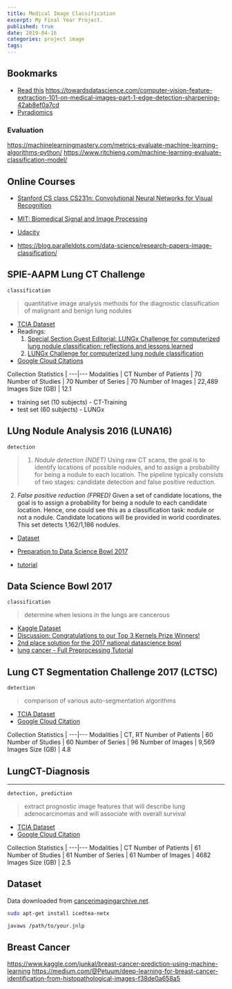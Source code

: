 ```yaml
---
title: Medical Image Classification
excerpt: My Final Year Project.
published: true
date: 2019-04-16
categories: project image
tags: 
---
```


## Bookmarks

- [Read this](https://www.ncbi.nlm.nih.gov/pmc/articles/PMC3995505/)
<https://towardsdatascience.com/computer-vision-feature-extraction-101-on-medical-images-part-1-edge-detection-sharpening-42ab8ef0a7cd>
- [Pyradiomics](https://www.nature.com/articles/ncomms5006)

### Evaluation
<https://machinelearningmastery.com/metrics-evaluate-machine-learning-algorithms-python/>
<https://www.ritchieng.com/machine-learning-evaluate-classification-model/>




## Online Courses
- [Stanford CS class CS231n: Convolutional Neural Networks for Visual Recognition](https://cs231n.github.io/)
- [MIT: Biomedical Signal and Image Processing](https://ocw.mit.edu/courses/health-sciences-and-technology/hst-582j-biomedical-signal-and-image-processing-spring-2007/lecture-notes/)
- [Udacity](https://www.youtube.com/watch?list=PLtizWl5sTV3d4uQ6PvzXKrlkp_3XOCotN&v=2S4nn7S8Hk4&app=desktop)

- <https://blog.paralleldots.com/data-science/research-papers-image-classification/>


## SPIE-AAPM Lung CT Challenge
```
classification
```
> quantitative image analysis methods for the diagnostic classification of malignant and benign lung nodules

- [TCIA Dataset](https://wiki.cancerimagingarchive.net/display/Public/SPIE-AAPM+Lung+CT+Challenge)
- Readings:
    1. [Special Section Guest Editorial: LUNGx Challenge for computerized lung nodule classification: reflections and lessons learned](https://www.spiedigitallibrary.org/journals/Journal-of-Medical-Imaging/volume-2/issue-02/020103/Special-Section-Guest-Editorial--LUNGx-Challenge-for-computerized-lung/10.1117/1.JMI.2.2.020103.full)
    2. [LUNGx Challenge for computerized lung nodule classification](https://www.spiedigitallibrary.org/journals/Journal-of-Medical-Imaging/volume-3/issue-04/044506/LUNGx-Challenge-for-computerized-lung-nodule-classification/10.1117/1.JMI.3.4.044506.full?SSO=1)
- [Google Cloud Citations](https://cloud.google.com/healthcare/docs/resources/public-datasets/tcia-attribution/spie-aapm-lung-ct-challenge)

Collection Statistics | 
---|---
Modalities | CT
Number of Patients | 70
Number of Studies | 70
Number of Series | 70
Number of Images | 22,489
Images Size (GB) | 12.1

- training set (10 subjects) - CT-Training
- test set (60 subjects) - LUNGx




## LUng Nodule Analysis 2016 (LUNA16)
```
detection
```
>  1. *Nodule detection (NDET)*
Using raw CT scans, the goal is to identify locations of possible nodules, and to assign a probability for being a nodule to each location. The pipeline typically consists of two stages: candidate detection and false positive reduction.
2. *False positive reduction (FPRED)*
Given a set of candidate locations, the goal is to assign a probability for being a nodule to each candidate location. Hence, one could see this as a classification task: nodule or not a nodule. Candidate locations will be provided in world coordinates. This set detects 1,162/1,186 nodules.

- [Dataset](https://luna16.grand-challenge.org/data/)
- [Preparation to Data Science Bowl 2017](https://github.com/anlthms/dsb-2017)

- [tutorial](https://github.com/booz-allen-hamilton/DSB3Tutorial/blob/master/Tutorial.ipynb)



## Data Science Bowl 2017
```
classification
```
> determine when lesions in the lungs are cancerous
- [Kaggle Dataset](https://www.kaggle.com/c/data-science-bowl-2017)
- [Discussion: Congratulations to our Top 3 Kernels Prize Winners!](https://www.kaggle.com/c/data-science-bowl-2017/discussion/31569#latest-381216)
- [2nd place solution for the 2017 national datascience bowl](https://juliandewit.github.io/kaggle-ndsb2017/)
- [lung cancer - Full Preprocessing Tutorial](https://www.kaggle.com/vanausloos/full-preprocessing-tutorial)




## Lung CT Segmentation Challenge 2017 (LCTSC)
```
detection
```
> comparison of various auto-segmentation algorithms

- [TCIA Dataset](https://wiki.cancerimagingarchive.net/display/Public/Lung+CT+Segmentation+Challenge+2017)
- [Google Cloud Citation](https://cloud.google.com/healthcare/docs/resources/public-datasets/tcia-attribution/lctsc)

Collection Statistics | 
---|---
Modalities | CT, RT
Number of Patients | 60
Number of Studies | 60
Number of Series | 96
Number of Images | 9,569
Images Size (GB) | 4.8
 



## LungCT-Diagnosis
---
```
detection, prediction
```
> extract prognostic image features that will describe lung adenocarcinomas and will associate with overall survival

- [TCIA Dataset](https://wiki.cancerimagingarchive.net/display/Public/LungCT-Diagnosis#f140375b3e21403f8c07285f1164420e)
- [Google Cloud Citation](https://cloud.google.com/healthcare/docs/resources/public-datasets/tcia-attribution/lungct-diagnosis)

Collection Statistics | 
---|---
Modalities | CT
Number of Patients | 61
Number of Studies | 61
Number of Series | 61
Number of Images | 4682
Images Size (GB) | 2.5




## Dataset

Data downloaded from [cancerimagingarchive.net](https://wiki.cancerimagingarchive.net/display/Public/Lung+CT+Segmentation+Challenge+2017#dccd4ece5b694851bdc03b4240f75f89).

``` bash
sudo apt-get install icedtea-netx

javaws /path/to/your.jnlp
```




## Breast Cancer
<https://www.kaggle.com/junkal/breast-cancer-prediction-using-machine-learning>
<https://medium.com/@Petuum/deep-learning-for-breast-cancer-identification-from-histopathological-images-f38de0a658a5>